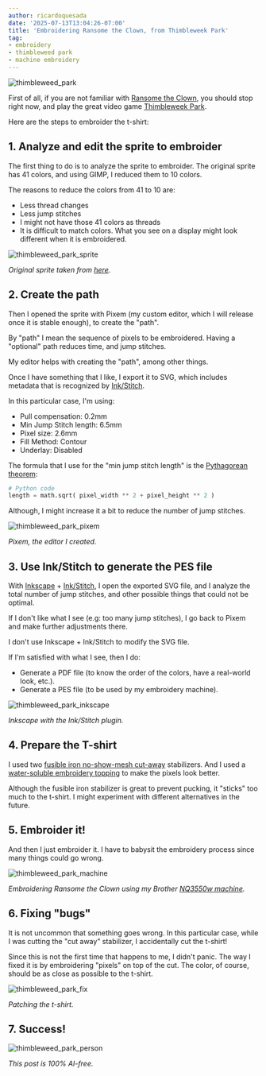 ```yaml
---
author: ricardoquesada
date: '2025-07-13T13:04:26-07:00'
title: 'Embroidering Ransome the Clown, from Thimbleweek Park'
tag:
- embroidery
- thimbleweed park
- machine embroidery
---
```


![thimbleweed_park](/images/thimbleweed_park_tshirt.jpg)

First of all, if you are not familiar with [Ransome the Clown][ransome_video], you should stop right now, and play the great video game [Thimbleweek Park][video_game].

Here are the steps to embroider the t-shirt:

## 1. Analyze and edit the sprite to embroider

The first thing to do is to analyze the sprite to embroider. The original sprite has 41 colors, and using GIMP, I reduced them to 10 colors.

The reasons to reduce the colors from 41 to 10 are:

* Less thread changes
* Less jump stitches
* I might not have those 41 colors as threads
* It is difficult to match colors. What you see on a display might look different when it is embroidered.

![thimbleweed_park_sprite](/images/thimbleweed_park_sprite.png)

*Original sprite taken from [here][refining_ransome]*.

## 2. Create the path

Then I opened the sprite with Pixem (my custom editor, which I will release once it is stable enough), to create the "path".

By "path" I mean the sequence of pixels to be embroidered. Having a "optional" path reduces time, and jump stitches.

My editor helps with creating the "path", among other things.

Once I have something that I like, I export it to SVG, which includes metadata that is recognized by [Ink/Stitch][inkstitch].

In this particular case, I'm using:

* Pull compensation: 0.2mm
* Min Jump Stitch length: 6.5mm
* Pixel size: 2.6mm
* Fill Method: Contour
* Underlay: Disabled

The formula that I use for the "min jump stitch length" is the [Pythagorean theorem][pythagorean_theorem]:

```python
# Python code
length = math.sqrt( pixel_width ** 2 + pixel_height ** 2 )
```

Although, I might increase it a bit to reduce the number of jump stitches.

![thimbleweed_park_pixem](/images/thimbleweed_park_pixem.png)

*Pixem, the editor I created.*

## 3. Use Ink/Stitch to generate the PES file

With [Inkscape][inkscape] + [Ink/Stitch][inkstitch], I open the exported SVG file, and I analyze the total
number of jump stitches, and other possible things that could not be optimal.

If I don't like what I see (e.g: too many jump stitches), I go back to Pixem and make further adjustments there.

I don't use Inkscape + Ink/Stitch to modify the SVG file.

If I'm satisfied with what I see, then I do:

* Generate a PDF file (to know the order of the colors, have a real-world look, etc.).
* Generate a PES file (to be used by my embroidery machine).

![thimbleweed_park_inkscape](/images/thimbleweed_park_inkscape.png)

*Inkscape with the Ink/Stitch plugin.*

## 4. Prepare the T-shirt

I used two [fusible iron no-show-mesh cut-away][fusible_stabilizer] stabilizers.
And I used a [water-soluble embroidery topping][embroidery_topping] to make the pixels look better.

Although the fusible iron stabilizer is great to prevent pucking, it "sticks" too much to the t-shirt.
I might experiment with different alternatives in the future.

## 5. Embroider it!

And then I just embroider it. I have to babysit the embroidery process since many things could go wrong.

![thimbleweed_park_machine](/images/thimbleweed_park_machine.jpg)

*Embroidering Ransome the Clown using my Brother [NQ3550w machine][brother_nq3550w].*

## 6. Fixing "bugs"

It is not uncommon that something goes wrong. In this particular case, while I was cutting the "cut away" stabilizer, 
I accidentally cut the t-shirt!

Since this is not the first time that happens to me, I didn't panic. The way I fixed it is by embroidering "pixels" on
top of the cut. The color, of course, should be as close as possible to the t-shirt.

![thimbleweed_park_fix](/images/thimbleweed_park_fix.jpg)

*Patching the t-shirt.*

## 7. Success!
![thimbleweed_park_person](/images/thimbleweed_park_person.jpg)

*This post is 100% AI-free.*

[refining_ransome]: https://blog.thimbleweedpark.com/refining_ransome.html
[video_game]: https://store.steampowered.com/app/569860/Thimbleweed_Park/
[pes_file_format]: https://docs.fileformat.com/misc/pes/
[brother_nq3550w]: https://www.brother-usa.com/products/nq3550w
[fusible_stabilizer]: https://www.amazon.com/dp/B08D6PMW6C?ref_=pe_386300_442618370_TE_sc_as_ri_0&th=1
[embroidery_topping]: https://www.amazon.com/dp/B0CSBZHXWP?ref=ppx_yo2ov_dt_b_fed_asin_title&th=1
[GIMP]: https://www.gimp.org/
[inkstitch]: https://www.inkstitch.org
[inkscape]: https://www.inkscape.org
[ransome_video]: https://www.youtube.com/watch?v=eYLZwe13zDw
[pythagorean_theorem]: https://en.wikipedia.org/wiki/Pythagorean_theorem
